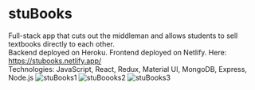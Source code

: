 # stuBooks

Full-stack app that cuts out the middleman and allows students to sell textbooks directly to each other.<br/>
Backend deployed on Heroku. Frontend deployed on Netlify. Here: https://stubooks.netlify.app/ <br/>
Technologies: JavaScript, React, Redux, Material UI, MongoDB, Express, Node.js
![stuBooks1](https://user-images.githubusercontent.com/55251651/106339563-fd3fca80-6264-11eb-8b20-8edbf508f5c7.png)
![stuBoooks2](https://user-images.githubusercontent.com/55251651/106339906-05e4d080-6266-11eb-89a0-907564ad2e6a.png)
![stuBooks3](https://user-images.githubusercontent.com/55251651/106339914-0c734800-6266-11eb-9459-c6f96c8a8ebc.png)
